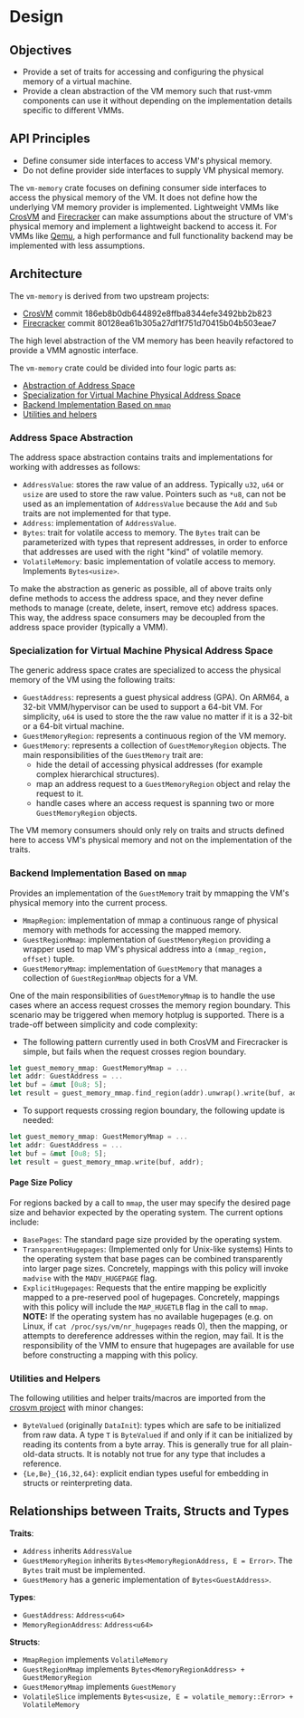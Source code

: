# Design

## Objectives

- Provide a set of traits for accessing and configuring the physical memory of
  a virtual machine.
- Provide a clean abstraction of the VM memory such that rust-vmm components
  can use it without depending on the implementation details specific to
  different VMMs.

## API Principles

- Define consumer side interfaces to access VM's physical memory.
- Do not define provider side interfaces to supply VM physical memory.

The `vm-memory` crate focuses on defining consumer side interfaces to access
the physical memory of the VM. It does not define how the underlying VM memory
provider is implemented. Lightweight VMMs like
[CrosVM](https://chromium.googlesource.com/chromiumos/platform/crosvm/) and
[Firecracker](https://github.com/firecracker-microvm/firecracker) can make
assumptions about the structure of VM's physical memory and implement a
lightweight backend to access it. For VMMs like [Qemu](https://www.qemu.org/),
a high performance and full functionality backend may be implemented with less
assumptions.

## Architecture

The `vm-memory` is derived from two upstream projects:

- [CrosVM](https://chromium.googlesource.com/chromiumos/platform/crosvm/)
  commit 186eb8b0db644892e8ffba8344efe3492bb2b823
- [Firecracker](https://github.com/firecracker-microvm/firecracker) commit
  80128ea61b305a27df1f751d70415b04b503eae7

The high level abstraction of the VM memory has been heavily refactored to
provide a VMM agnostic interface.

The `vm-memory` crate could be divided into four logic parts as:

- [Abstraction of Address Space](#abstraction-of-address-space)
- [Specialization for Virtual Machine Physical Address Space](#specialization-for-virtual-machine-physical-address-space)
- [Backend Implementation Based on `mmap`](#backend-implementation-based-on-`mmap`)
- [Utilities and helpers](#utilities-and-helpers)

### Address Space Abstraction

The address space abstraction contains traits and implementations for working
with addresses as follows:

- `AddressValue`: stores the raw value of an address. Typically `u32`, `u64` or
   `usize` are used to store the raw value. Pointers such as `*u8`, can not be
   used as an implementation of `AddressValue` because the `Add` and `Sub`
   traits are not implemented for that type.
- `Address`: implementation of `AddressValue`.
- `Bytes`: trait for volatile access to memory. The `Bytes` trait can be
  parameterized with types that represent addresses, in order to enforce that
  addresses are used with the right "kind" of volatile memory.
- `VolatileMemory`: basic implementation of volatile access to memory.
  Implements `Bytes<usize>`.

To make the abstraction as generic as possible, all of above traits only define
methods to access the address space, and they never define methods to manage
(create, delete, insert, remove etc) address spaces. This way, the address
space consumers may be decoupled from the address space provider
(typically a VMM).

### Specialization for Virtual Machine Physical Address Space

The generic address space crates are specialized to access the physical memory
of the VM using the following traits:

- `GuestAddress`: represents a guest physical address (GPA). On ARM64, a
  32-bit VMM/hypervisor can be used to support a 64-bit VM. For simplicity,
  `u64` is used to store the the raw value no matter if it is a 32-bit or
  a 64-bit virtual machine.
- `GuestMemoryRegion`: represents a continuous region of the VM memory.
- `GuestMemory`: represents a collection of `GuestMemoryRegion` objects. The
  main responsibilities of the `GuestMemory` trait are:
  - hide the detail of accessing physical addresses (for example complex
    hierarchical structures).
  - map an address request to a `GuestMemoryRegion` object and relay the
    request to it.
  - handle cases where an access request is spanning two or more
    `GuestMemoryRegion` objects.

The VM memory consumers should only rely on traits and structs defined here to
access VM's physical memory and not on the implementation of the traits.

### Backend Implementation Based on `mmap`

Provides an implementation of the `GuestMemory` trait by mmapping the VM's physical
memory into the current process.

- `MmapRegion`: implementation of mmap a continuous range of physical memory
  with methods for accessing the mapped memory.
- `GuestRegionMmap`: implementation of `GuestMemoryRegion` providing a wrapper
  used to map VM's physical address into a `(mmap_region, offset)` tuple.
- `GuestMemoryMmap`: implementation of `GuestMemory` that manages a collection
  of `GuestRegionMmap` objects for a VM.

One of the main responsibilities of `GuestMemoryMmap` is to handle the use
cases where an access request crosses the memory region boundary. This scenario
may be triggered when memory hotplug is supported. There is a trade-off between
simplicity and code complexity:

- The following pattern currently used in both CrosVM and Firecracker is
  simple, but fails when the request crosses region boundary.

```rust
let guest_memory_mmap: GuestMemoryMmap = ...
let addr: GuestAddress = ...
let buf = &mut [0u8; 5];
let result = guest_memory_mmap.find_region(addr).unwrap().write(buf, addr);
```

- To support requests crossing region boundary, the following update is needed:

```rust
let guest_memory_mmap: GuestMemoryMmap = ...
let addr: GuestAddress = ...
let buf = &mut [0u8; 5];
let result = guest_memory_mmap.write(buf, addr);
```

#### Page Size Policy

For regions backed by a call to `mmap`, the user may specify the desired page size
and behavior expected by the operating system. The current options include:

- `BasePages`: The standard page size provided by the operating system.
- `TransparentHugepages`: (Implemented only for Unix-like systems) Hints to the operating
  system that base pages can be combined transparently into larger page sizes. Concretely,
  mappings with this policy will invoke `madvise` with the `MADV_HUGEPAGE` flag.
- `ExplicitHugepages`: Requests that the entire mapping be explicitly mapped to a pre-reserved
  pool of hugepages. Concretely, mappings with this policy will include the `MAP_HUGETLB` flag
  in the call to `mmap`. **NOTE:** If the operating system has no available hugepages (e.g. on Linux,
  if `cat /proc/sys/vm/nr_hugepages` reads 0), then the mapping, or attempts to dereference addresses
  within the region, may fail. It is the responsibility of the VMM to ensure that hugepages are
  available for use before constructing a mapping with this policy.

### Utilities and Helpers

The following utilities and helper traits/macros are imported from the
[crosvm project](https://chromium.googlesource.com/chromiumos/platform/crosvm/)
with minor changes:

- `ByteValued` (originally `DataInit`): types which are safe to be initialized
  from raw data. A type `T` is `ByteValued` if and only if it can be
  initialized by reading its contents from a byte array. This is generally true
  for all plain-old-data structs.  It is notably not true for any type that
  includes a reference.
- `{Le,Be}_{16,32,64}`: explicit endian types useful for embedding in structs
  or reinterpreting data.

## Relationships between Traits, Structs and Types

**Traits**:

- `Address` inherits `AddressValue`
- `GuestMemoryRegion` inherits `Bytes<MemoryRegionAddress, E = Error>`. The
  `Bytes` trait must be implemented.
- `GuestMemory` has a generic implementation of `Bytes<GuestAddress>`.

**Types**:

- `GuestAddress`: `Address<u64>`
- `MemoryRegionAddress`: `Address<u64>`

**Structs**:

- `MmapRegion` implements `VolatileMemory`
- `GuestRegionMmap` implements `Bytes<MemoryRegionAddress> + GuestMemoryRegion`
- `GuestMemoryMmap` implements `GuestMemory`
- `VolatileSlice` implements
  `Bytes<usize, E = volatile_memory::Error> + VolatileMemory`

